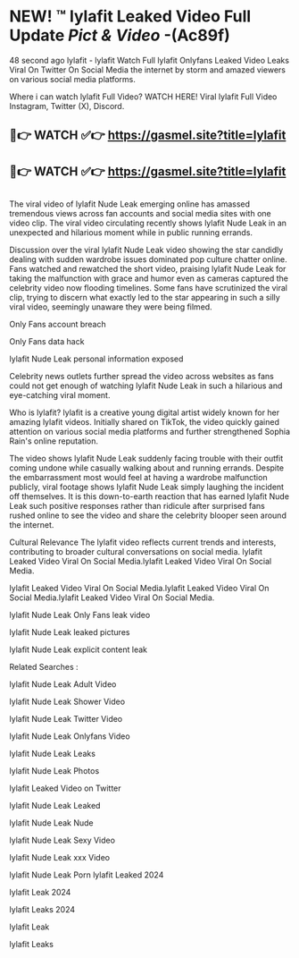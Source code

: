 # NEW! ™ lylafit Leaked Video Full Update *Pict & Video* -(Ac89f)
48 second ago lylafit - lylafit Watch Full lylafit Onlyfans Leaked Video Leaks Viral On Twitter On Social Media the internet by storm and amazed viewers on various social media platforms.

Where i can watch lylafit Full Video? WATCH HERE! Viral lylafit Full Video Instagram, Twitter (X), Discord.

## 🔴👉 WATCH ✅👉 https://gasmel.site?title=lylafit
## 🔴👉 WATCH ✅👉 https://gasmel.site?title=lylafit
##

The viral video of lylafit Nude Leak emerging online has amassed tremendous views across fan accounts and social media sites with one video clip. The viral video circulating recently shows lylafit Nude Leak in an unexpected and hilarious moment while in public running errands.


Discussion over the viral lylafit Nude Leak video showing the star candidly dealing with sudden wardrobe issues dominated pop culture chatter online. Fans watched and rewatched the short video, praising lylafit Nude Leak for taking the malfunction with grace and humor even as cameras captured the celebrity video now flooding timelines. Some fans have scrutinized the viral clip, trying to discern what exactly led to the star appearing in such a silly viral video, seemingly unaware they were being filmed.


Only Fans account breach

Only Fans data hack

lylafit Nude Leak personal information exposed

Celebrity news outlets further spread the video across websites as fans could not get enough of watching lylafit Nude Leak in such a hilarious and eye-catching viral moment.


Who is lylafit? lylafit is a creative young digital artist widely known for her amazing lylafit videos. Initially shared on TikTok, the video quickly gained attention on various social media platforms and further strengthened Sophia Rain's online reputation.

The video shows lylafit Nude Leak suddenly facing trouble with their outfit coming undone while casually walking about and running errands. Despite the embarrassment most would feel at having a wardrobe malfunction publicly, viral footage shows lylafit Nude Leak simply laughing the incident off themselves. It is this down-to-earth reaction that has earned lylafit Nude Leak such positive responses rather than ridicule after surprised fans rushed online to see the video and share the celebrity blooper seen around the internet.

Cultural Relevance The lylafit video reflects current trends and interests, contributing to broader cultural conversations on social media.
lylafit Leaked Video Viral On Social Media.lylafit Leaked Video Viral On Social Media.

lylafit Leaked Video Viral On Social Media.lylafit Leaked Video Viral On Social Media.lylafit Leaked Video Viral On Social Media.

lylafit Nude Leak Only Fans leak video

lylafit Nude Leak leaked pictures

lylafit Nude Leak explicit content leak

Related Searches :


lylafit Nude Leak Adult Video

lylafit Nude Leak Shower Video

lylafit Nude Leak Twitter Video

lylafit Nude Leak Onlyfans Video

lylafit Nude Leak Leaks

lylafit Nude Leak Photos

lylafit Leaked Video on Twitter

lylafit Nude Leak Leaked

lylafit Nude Leak Nude

lylafit Nude Leak Sexy Video

lylafit Nude Leak xxx Video

lylafit Nude Leak Porn
lylafit Leaked 2024

lylafit Leak 2024

lylafit Leaks 2024

lylafit Leak

lylafit Leaks
